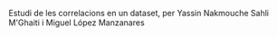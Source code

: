 Estudi de les correlacions en un dataset, per Yassin Nakmouche Sahli M'Ghaiti i Miguel López Manzanares
